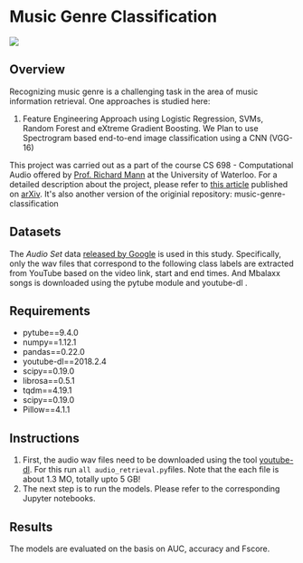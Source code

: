 # Music Genre Classification
![](https://img.shields.io/badge/python-3.6-brightgreen.svg) 

## Overview
Recognizing music genre is a challenging task in the area of music information retrieval. One approaches is studied here:
1. Feature Engineering Approach using Logistic Regression, SVMs, Random Forest and eXtreme Gradient Boosting.
We Plan to use Spectrogram based end-to-end image classification using a CNN (VGG-16)

This project was carried out as a part of the course CS 698 - Computational Audio offered by [Prof. Richard Mann](https://cs.uwaterloo.ca/~mannr/) at the University of Waterloo. For a detailed description about the project, please refer to [this article](https://arxiv.org/abs/1804.01149) published on [arXiv](https://arxiv.org/).
It's also another version of the originial repository: music-genre-classification

## Datasets
The *Audio Set* data [released by Google](https://research.google.com/audioset/download.html) is used in this study. Specifically, only the wav files that correspond to the following class labels are extracted from YouTube based on the video link, start and end times. 
And Mbalaxx songs is downloaded using the pytube module and youtube-dl .


## Requirements
- pytube==9.4.0
- numpy==1.12.1
- pandas==0.22.0
- youtube-dl==2018.2.4
- scipy==0.19.0
- librosa==0.5.1
- tqdm==4.19.1
- scipy==0.19.0
- Pillow==4.1.1

## Instructions
1. First, the audio wav files need to be downloaded using the tool [youtube-dl](https://rg3.github.io/youtube-dl/). For this run `all audio_retrieval.py`files. Note that the each file is about 1.3 MO, totally upto 5 GB!
2. The next step is to run the models. Please refer to the corresponding Jupyter notebooks. 

## Results
The models are evaluated on the basis on AUC, accuracy and Fscore. 





